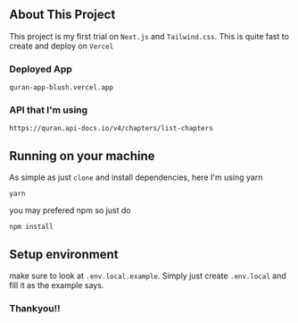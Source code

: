 ## About This Project

This project is my first trial on `Next.js` and `Tailwind.css`. This is quite fast to create and deploy on `Vercel`

### Deployed App
```
quran-app-blush.vercel.app
```
### API that I'm using
```
https://quran.api-docs.io/v4/chapters/list-chapters
```

## Running on your machine
As simple as just `clone` and install dependencies, here I'm using yarn
```
yarn
```
you may prefered npm so just do
```
npm install
```

## Setup environment
make sure to look at `.env.local.example`. Simply just create `.env.local` and fill it as the example says.

### Thankyou!!